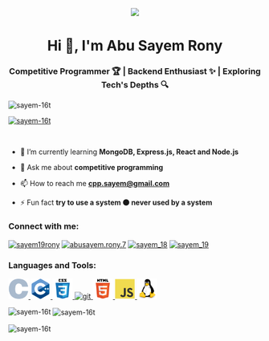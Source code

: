 <p align="center">
  <img src="https://capsule-render.vercel.app/api?text=Hey Everyone!🕹️&animation=fadeIn&type=waving&color=gradient&height=100"/>
</p>

<h1 align="center">Hi 👋, I'm Abu Sayem Rony</h1>
<h3 align="center">Competitive Programmer 🏆 | Backend Enthusiast ✨ | Exploring Tech's Depths 🔍</h3>

<p align="left"> <img src="https://komarev.com/ghpvc/?username=sayem-16t&label=Profile%20views&color=0e75b6&style=flat" alt="sayem-16t" /> </p>

<p align="left"> <a href="https://github.com/ryo-ma/github-profile-trophy"><img src="https://github-profile-trophy.vercel.app/?username=sayem-16t" alt="sayem-16t" /></a> </p>

<p align="left"> <a href="https://twitter.com/" target="blank"><img src="https://img.shields.io/twitter/follow/?logo=twitter&style=for-the-badge" alt="" /></a> </p>

- 🌱 I’m currently learning **MongoDB, Express.js, React and Node.js**

- 💬 Ask me about **competitive programming**

- 📫 How to reach me **cpp.sayem@gmail.com**

- ⚡ Fun fact **try to use a system ⚫ never used by a system**

<h3 align="left">Connect with me:</h3>
<p align="left">
<a href="https://linkedin.com/in/sayem19rony" target="blank"><img align="center" src="https://raw.githubusercontent.com/rahuldkjain/github-profile-readme-generator/master/src/images/icons/Social/linked-in-alt.svg" alt="sayem19rony" height="30" width="40" /></a>
<a href="https://fb.com/abusayem.rony.7" target="blank"><img align="center" src="https://raw.githubusercontent.com/rahuldkjain/github-profile-readme-generator/master/src/images/icons/Social/facebook.svg" alt="abusayem.rony.7" height="30" width="40" /></a>
<a href="https://www.codechef.com/users/sayem_18" target="blank"><img align="center" src="https://cdn.jsdelivr.net/npm/simple-icons@3.1.0/icons/codechef.svg" alt="sayem_18" height="30" width="40" /></a>
<a href="https://codeforces.com/profile/sayem_19" target="blank"><img align="center" src="https://raw.githubusercontent.com/rahuldkjain/github-profile-readme-generator/master/src/images/icons/Social/codeforces.svg" alt="sayem_19" height="30" width="40" /></a>
</p>

<h3 align="left">Languages and Tools:</h3>
<p align="left"> <a href="https://www.cprogramming.com/" target="_blank" rel="noreferrer"> <img src="https://raw.githubusercontent.com/devicons/devicon/master/icons/c/c-original.svg" alt="c" width="40" height="40"/> </a> <a href="https://www.w3schools.com/cpp/" target="_blank" rel="noreferrer"> <img src="https://raw.githubusercontent.com/devicons/devicon/master/icons/cplusplus/cplusplus-original.svg" alt="cplusplus" width="40" height="40"/> </a> <a href="https://www.w3schools.com/css/" target="_blank" rel="noreferrer"> <img src="https://raw.githubusercontent.com/devicons/devicon/master/icons/css3/css3-original-wordmark.svg" alt="css3" width="40" height="40"/> </a> <a href="https://git-scm.com/" target="_blank" rel="noreferrer"> <img src="https://www.vectorlogo.zone/logos/git-scm/git-scm-icon.svg" alt="git" width="40" height="40"/> </a> <a href="https://www.w3.org/html/" target="_blank" rel="noreferrer"> <img src="https://raw.githubusercontent.com/devicons/devicon/master/icons/html5/html5-original-wordmark.svg" alt="html5" width="40" height="40"/> </a> <a href="https://developer.mozilla.org/en-US/docs/Web/JavaScript" target="_blank" rel="noreferrer"> <img src="https://raw.githubusercontent.com/devicons/devicon/master/icons/javascript/javascript-original.svg" alt="javascript" width="40" height="40"/> </a> <a href="https://www.linux.org/" target="_blank" rel="noreferrer"> <img src="https://raw.githubusercontent.com/devicons/devicon/master/icons/linux/linux-original.svg" alt="linux" width="40" height="40"/> </a> </p>

<p><img align="left" src="https://github-readme-stats.vercel.app/api/top-langs?username=sayem-16t&show_icons=true&locale=en&layout=compact" alt="sayem-16t" /></p>

<p>&nbsp;<img align="center" src="https://github-readme-stats.vercel.app/api?username=sayem-16t&show_icons=true&locale=en" alt="sayem-16t" /></p>

<p><img align="center" src="https://github-readme-streak-stats.herokuapp.com/?user=sayem-16t&" alt="sayem-16t" /></p>
